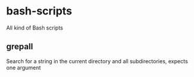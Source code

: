 # bash-scripts

All kind of Bash scripts

## grepall

Search for a string in the current directory and all subdirectories, expects one argument

